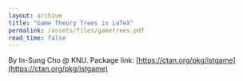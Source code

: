 ```yaml
---
layout: archive
title: "Game Theory Trees in LaTeX"
permalink: /assets/files/gametrees.pdf
read_time: false
---
```


By In-Sung Cho @ KNU. Package link: [https://ctan.org/pkg/istgame](https://ctan.org/pkg/istgame)